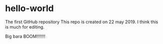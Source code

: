 # hello-world
The first GitHub repository
This repo is created on 22 may 2019. 
I think this is much for editing.

Big bara BOOM!!!!!!!
